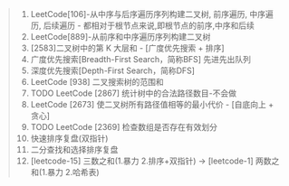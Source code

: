 > 1. LeetCode[106]-从中序与后序遍历序列构建二叉树, 前序遍历, 中序遍历, 后续遍历 - 都相对于根节点来说,即根节点的前序,中序和后续
> 2. LeetCode[889]-从前序和中序遍历序列构建二叉树
> 3. [2583]二叉树中的第 K 大层和 - [广度优先搜索 + 排序]
> 4. 广度优先搜索[Breadth-First Search，简称BFS] 先进先出队列
> 5. 深度优先搜索[Depth-First Search，简称DFS]
> 6. LeetCode [938] 二叉搜索树的范围和
> 7. TODO LeetCode [2867] 统计树中的合法路径数目-不会做
> 8. LeetCode [2673] 使二叉树所有路径值相等的最小代价 - [自底向上 + 贪心]
> 9. TODO LeetCode [2369] 检查数组是否存在有效划分
> 10. 快速排序复盘(双指针)
> 11. 二分查找和选择排序复盘
> 12. [leetcode-15] 三数之和(1.暴力 2.排序+双指针) -> [leetcode-1] 两数之和(1.暴力 2.哈希表)